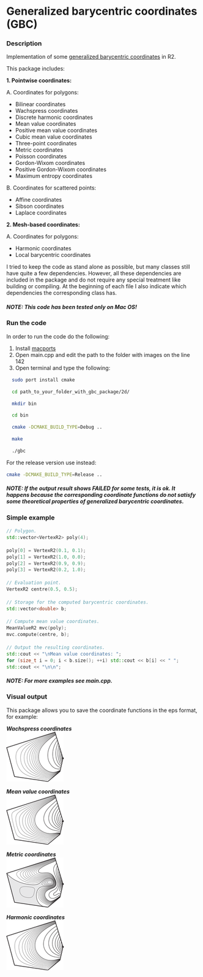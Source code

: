 # Generalized barycentric coordinates (GBC)

### Description

Implementation of some [generalized barycentric coordinates](http://www.inf.usi.ch/hormann/barycentric/index.html) in R2.

This package includes:

__1. Pointwise coordinates:__

A. Coordinates for polygons:
  * Bilinear coordinates
  * Wachspress coordinates
  * Discrete harmonic coordinates
  * Mean value coordinates
  * Positive mean value coordinates
  * Cubic mean value coordinates
  * Three-point coordinates
  * Metric coordinates
  * Poisson coordinates
  * Gordon-Wixom coordinates
  * Positive Gordon-Wixom coordinates
  * Maximum entropy coordinates
    
B. Coordinates for scattered points:
  * Affine coordinates
  * Sibson coordinates
  * Laplace coordinates

__2. Mesh-based coordinates:__

A. Coordinates for polygons:
  * Harmonic coordinates
  * Local barycentric coordinates

I tried to keep the code as stand alone as possible, but many classes still have quite a few dependencies. However, all these dependencies are included in the package and do not require any special treatment like building or compiling. At the beginning of each file I also indicate which dependencies the corresponding class has.

##### NOTE: This code has been tested only on Mac OS!

### Run the code

In order to run the code do the following:

1. Install [macports](https://www.macports.org/install.php)
2. Open main.cpp and edit the path to the folder with images on the line 142
3. Open terminal and type the following:

```bash
  sudo port install cmake
```
```bash
  cd path_to_your_folder_with_gbc_package/2d/
```
```bash
  mkdir bin
```
```bash
  cd bin
```
```bash
  cmake -DCMAKE_BUILD_TYPE=Debug ..
```
```bash
  make
```
```bash
  ./gbc
```

For the release version use instead: 

```bash
cmake -DCMAKE_BUILD_TYPE=Release ..
```

##### NOTE: If the output result shows FAILED for some tests, it is ok. It happens because the corresponding coordinate functions do not satisfy some theoretical properties of generalized barycentric coordinates.

### Simple example

```C++
// Polygon.
std::vector<VertexR2> poly(4);

poly[0] = VertexR2(0.1, 0.1);
poly[1] = VertexR2(1.0, 0.0);
poly[2] = VertexR2(0.9, 0.9);
poly[3] = VertexR2(0.2, 1.0);

// Evaluation point.
VertexR2 centre(0.5, 0.5);

// Storage for the computed barycentric coordinates.
std::vector<double> b;

// Compute mean value coordinates.
MeanValueR2 mvc(poly);
mvc.compute(centre, b);

// Output the resulting coordinates.
std::cout << "\nMean value coordinates: ";
for (size_t i = 0; i < b.size(); ++i) std::cout << b[i] << " ";
std::cout << "\n\n";
```

##### NOTE: For more examples see main.cpp.

### Visual output

This package allows you to save the coordinate functions in the eps format, for example:

**_Wachspress coordinates_**  
![Wachspress coordinates](2d/examples/WachspressR2.png)

**_Mean value coordinates_**  
![Mean value coordinates](2d/examples/MeanValueR2.png)

**_Metric coordinates_**  
![Metric coordinates](2d/examples/MetricR2.png)

**_Harmonic coordinates_**  
![Harmonic coordinates](2d/examples/HarmonicR2.png)
